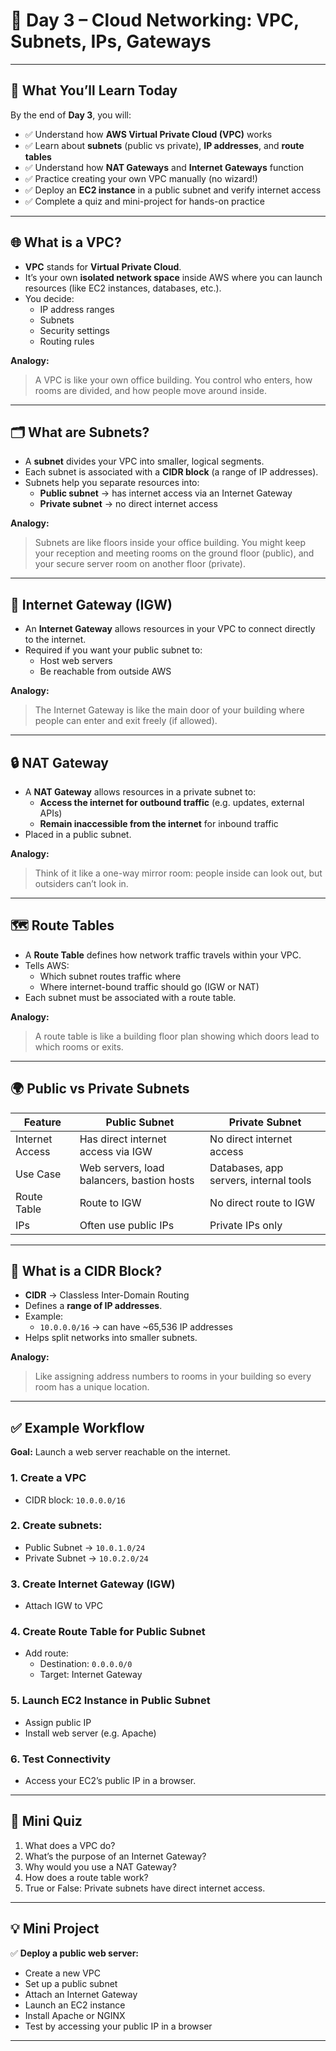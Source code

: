 # 🧠 Day 3 – Cloud Networking: VPC, Subnets, IPs, Gateways

---

## 🎯 What You’ll Learn Today

By the end of **Day 3**, you will:

- ✅ Understand how **AWS Virtual Private Cloud (VPC)** works
- ✅ Learn about **subnets** (public vs private), **IP addresses**, and **route tables**
- ✅ Understand how **NAT Gateways** and **Internet Gateways** function
- ✅ Practice creating your own VPC manually (no wizard!)
- ✅ Deploy an **EC2 instance** in a public subnet and verify internet access
- ✅ Complete a quiz and mini-project for hands-on practice

---

## 🌐 What is a VPC?

- **VPC** stands for **Virtual Private Cloud**.
- It’s your own **isolated network space** inside AWS where you can launch resources (like EC2 instances, databases, etc.).
- You decide:
  - IP address ranges
  - Subnets
  - Security settings
  - Routing rules

**Analogy:**  
> A VPC is like your own office building. You control who enters, how rooms are divided, and how people move around inside.

---

## 🗂️ What are Subnets?

- A **subnet** divides your VPC into smaller, logical segments.
- Each subnet is associated with a **CIDR block** (a range of IP addresses).
- Subnets help you separate resources into:
  - **Public subnet** → has internet access via an Internet Gateway
  - **Private subnet** → no direct internet access

**Analogy:**  
> Subnets are like floors inside your office building. You might keep your reception and meeting rooms on the ground floor (public), and your secure server room on another floor (private).

---

## 📡 Internet Gateway (IGW)

- An **Internet Gateway** allows resources in your VPC to connect directly to the internet.
- Required if you want your public subnet to:
  - Host web servers
  - Be reachable from outside AWS

**Analogy:**  
> The Internet Gateway is like the main door of your building where people can enter and exit freely (if allowed).

---

## 🔒 NAT Gateway

- A **NAT Gateway** allows resources in a private subnet to:
  - **Access the internet for outbound traffic** (e.g. updates, external APIs)
  - **Remain inaccessible from the internet** for inbound traffic
- Placed in a public subnet.

**Analogy:**  
> Think of it like a one-way mirror room: people inside can look out, but outsiders can’t look in.

---

## 🗺️ Route Tables

- A **Route Table** defines how network traffic travels within your VPC.
- Tells AWS:
  - Which subnet routes traffic where
  - Where internet-bound traffic should go (IGW or NAT)
- Each subnet must be associated with a route table.

**Analogy:**  
> A route table is like a building floor plan showing which doors lead to which rooms or exits.

---

## 🌍 Public vs Private Subnets

| **Feature**         | **Public Subnet**                             | **Private Subnet**                     |
|----------------------|-----------------------------------------------|-----------------------------------------|
| Internet Access      | Has direct internet access via IGW           | No direct internet access               |
| Use Case             | Web servers, load balancers, bastion hosts   | Databases, app servers, internal tools  |
| Route Table          | Route to IGW                                  | No direct route to IGW                  |
| IPs                  | Often use public IPs                         | Private IPs only                        |

---

## 🔢 What is a CIDR Block?

- **CIDR** → Classless Inter-Domain Routing
- Defines a **range of IP addresses**.
- Example:
  - `10.0.0.0/16` → can have ~65,536 IP addresses
- Helps split networks into smaller subnets.

**Analogy:**  
> Like assigning address numbers to rooms in your building so every room has a unique location.

---

## ✅ Example Workflow

**Goal:** Launch a web server reachable on the internet.

### 1. Create a VPC
- CIDR block: `10.0.0.0/16`

### 2. Create subnets:
- Public Subnet → `10.0.1.0/24`
- Private Subnet → `10.0.2.0/24`

### 3. Create Internet Gateway (IGW)
- Attach IGW to VPC

### 4. Create Route Table for Public Subnet
- Add route:
  - Destination: `0.0.0.0/0`
  - Target: Internet Gateway

### 5. Launch EC2 Instance in Public Subnet
- Assign public IP
- Install web server (e.g. Apache)

### 6. Test Connectivity
- Access your EC2’s public IP in a browser.

---

## 📝 Mini Quiz

1. What does a VPC do?
2. What’s the purpose of an Internet Gateway?
3. Why would you use a NAT Gateway?
4. How does a route table work?
5. True or False: Private subnets have direct internet access.

---

## 💡 Mini Project

✅ **Deploy a public web server:**

- Create a new VPC
- Set up a public subnet
- Attach an Internet Gateway
- Launch an EC2 instance
- Install Apache or NGINX
- Test by accessing your public IP in a browser

---

